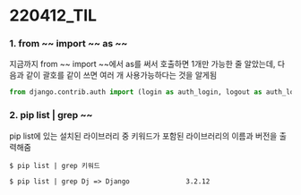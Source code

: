 # 220412_TIL

### 1. from ~~ import ~~ as ~~

지금까지 from ~~ import ~~에서 as를 써서 호출하면 1개만 가능한 줄 알았는데, 다음과 같이 괄호를 같이 쓰면 여러 개 사용가능하다는 것을 알게됨

```python
from django.contrib.auth import (login as auth_login, logout as auth_logout) 
```



### 2. pip list | grep ~~

pip list에 있는 설치된 라이브러리 중 키워드가 포함된 라이브러리의 이름과 버전을 출력해줌 

```
$ pip list | grep 키워드

$ pip list | grep Dj => Django              3.2.12
```

